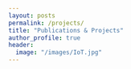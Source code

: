 ```yaml
---
layout: posts
permalink: /projects/
title: "Publications & Projects"
author_profile: true
header:
  image: "/images/IoT.jpg"
---
```

